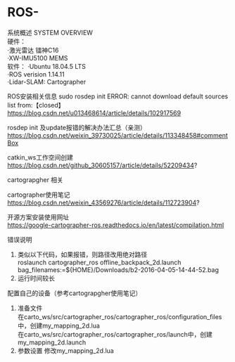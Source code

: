 # ROS-

系统概述  SYSTEM OVERVIEW   
硬件：  
·激光雷达  镭神C16   
·XW-IMU5100 MEMS    
软件：
·Ubuntu 18.04.5 LTS    
·ROS verision 1.14.11    
·Lidar-SLAM: Cartographer    

ROS安装相关信息
  sudo rosdep init ERROR: cannot download default sources list from:【closed】
  https://blog.csdn.net/u013468614/article/details/102917569

  rosdep init 及update报错的解决办法汇总（亲测）    
  https://blog.csdn.net/weixin_39730025/article/details/113348458#commentBox
  
  catkin_ws工作空间创建   
  https://blog.csdn.net/github_30605157/article/details/52209434?


cartograpgher 相关

  cartographer使用笔记    
  https://blog.csdn.net/weixin_43569276/article/details/112723904?

  开源方案安装使用网址  
  https://google-cartographer-ros.readthedocs.io/en/latest/compilation.html

错误说明
  1. 类似以下代码，如果报错，则路径改用绝对路径    
  roslaunch cartographer_ros offline_backpack_2d.launch bag_filenames:=${HOME}/Downloads/b2-2016-04-05-14-44-52.bag
  2. 运行时间较长   

  配置自己的设备（参考cartograpgher使用笔记）
  1. 准备文件   
    在carto_ws/src/cartographer_ros/cartographer_ros/configuration_files中，创建my_mapping_2d.lua    
    在carto_ws/src/cartographer_ros/cartographer_ros/launch中，创建my_mapping_2d.launch
  2. 参数设置
    修改my_mapping_2d.lua
